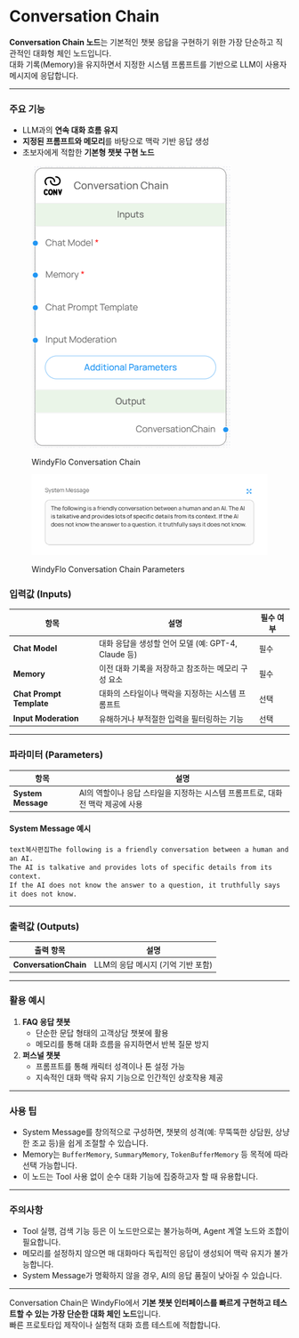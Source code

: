 # Conversation Chain

**Conversation Chain 노드**는 기본적인 챗봇 응답을 구현하기 위한 가장 단순하고 직관적인 대화형 체인 노드입니다.\
대화 기록(Memory)을 유지하면서 지정한 시스템 프롬프트를 기반으로 LLM이 사용자 메시지에 응답합니다.

***

### 주요 기능

* LLM과의 **연속 대화 흐름 유지**
* **지정된 프롬프트와 메모리**를 바탕으로 맥락 기반 응답 생성
* 초보자에게 적합한 **기본형 챗봇 구현 노드**

<figure><img src="../../../.gitbook/assets/스크린샷 2025-05-09 170354.png" alt=""><figcaption><p>WindyFlo Conversation Chain</p></figcaption></figure>

<figure><img src="../../../.gitbook/assets/스크린샷 2025-05-09 170406.png" alt=""><figcaption><p>WindyFlo Conversation Chain Parameters</p></figcaption></figure>

### 입력값 (Inputs)

| 항목                       | 설명                                    | 필수 여부 |
| ------------------------ | ------------------------------------- | ----- |
| **Chat Model**           | 대화 응답을 생성할 언어 모델 (예: GPT-4, Claude 등) | 필수    |
| **Memory**               | 이전 대화 기록을 저장하고 참조하는 메모리 구성 요소         | 필수    |
| **Chat Prompt Template** | 대화의 스타일이나 맥락을 지정하는 시스템 프롬프트           | 선택    |
| **Input Moderation**     | 유해하거나 부적절한 입력을 필터링하는 기능               | 선택    |

***

### 파라미터 (Parameters)

| 항목                 | 설명                                              |
| ------------------ | ----------------------------------------------- |
| **System Message** | AI의 역할이나 응답 스타일을 지정하는 시스템 프롬프트로, 대화 전 맥락 제공에 사용 |

#### System Message 예시

```
text복사편집The following is a friendly conversation between a human and an AI.  
The AI is talkative and provides lots of specific details from its context.  
If the AI does not know the answer to a question, it truthfully says it does not know.
```

***

### 출력값 (Outputs)

| 출력 항목                 | 설명                     |
| --------------------- | ---------------------- |
| **ConversationChain** | LLM의 응답 메시지 (기억 기반 포함) |

***

### 활용 예시

1. **FAQ 응답 챗봇**
   * 단순한 문답 형태의 고객상담 챗봇에 활용
   * 메모리를 통해 대화 흐름을 유지하면서 반복 질문 방지
2. **퍼스널 챗봇**
   * 프롬프트를 통해 캐릭터 성격이나 톤 설정 가능
   * 지속적인 대화 맥락 유지 기능으로 인간적인 상호작용 제공

***

### 사용 팁

* System Message를 창의적으로 구성하면, 챗봇의 성격(예: 무뚝뚝한 상담원, 상냥한 조교 등)을 쉽게 조절할 수 있습니다.
* Memory는 `BufferMemory`, `SummaryMemory`, `TokenBufferMemory` 등 목적에 따라 선택 가능합니다.
* 이 노드는 Tool 사용 없이 순수 대화 기능에 집중하고자 할 때 유용합니다.

***

### 주의사항

* Tool 실행, 검색 기능 등은 이 노드만으로는 불가능하며, Agent 계열 노드와 조합이 필요합니다.
* 메모리를 설정하지 않으면 매 대화마다 독립적인 응답이 생성되어 맥락 유지가 불가능합니다.
* System Message가 명확하지 않을 경우, AI의 응답 품질이 낮아질 수 있습니다.

***

Conversation Chain은 WindyFlo에서 **기본 챗봇 인터페이스를 빠르게 구현하고 테스트할 수 있는 가장 단순한 대화 체인 노드**입니다.\
빠른 프로토타입 제작이나 실험적 대화 흐름 테스트에 적합합니다.
